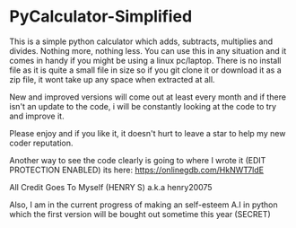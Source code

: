 # PyCalculator-Simplified
This is a simple python calculator which adds, subtracts, multiplies and divides. Nothing more, nothing less.
You can use this in any situation and it comes in handy if you might be using a linux pc/laptop.
There is no install file as it is quite a small file in size so if you git clone it or download it as a zip file, 
it wont take up any space when extracted at all. 

New and improved versions will come out at least every month and if there isn't an update to the code, i will
be constantly looking at the code to try and improve it.

Please enjoy and if you like it, it doesn't hurt to leave a star to help my new coder reputation.

Another way to see the code clearly is going to where I wrote it (EDIT PROTECTION ENABLED) its here: https://onlinegdb.com/HkNWT7ldE

All Credit Goes To Myself (HENRY S) a.k.a henry20075

Also, I am in the current progress of making an self-esteem A.I in python which the first version will be bought out
sometime this year (SECRET)
